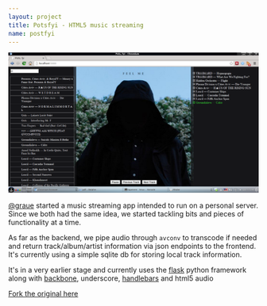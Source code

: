 ```yaml
---
layout: project
title: Potsfyi - HTML5 music streaming
name: postfyi
---
```


<img src="/assets/images/projects/potsfyi.png">

[@graue](http://twitter.com/graue) started a music streaming app intended to
run on a personal server. Since we both had the same idea, we started tackling
bits and pieces of functionality at a time.

As far as the backend, we pipe audio through `avconv` to transcode if needed and return track/album/artist information via json endpoints to the frontend. It's currently using a simple sqlite db for storing local track information.

It's in a very earlier stage and currently uses the
[flask](http://flask.pocoo.org/) python framework along with
[backbone](http://backbonejs.org), underscore,
[handlebars](http://handlebarsjs.com) and html5 audio

[Fork the original here](http://github.com/graue/potsfyi)

